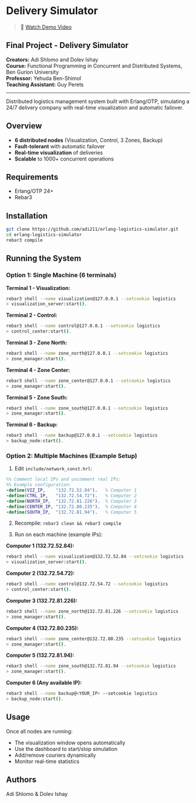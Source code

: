 # Delivery Simulator

> 🎥 [Watch Demo Video](https://youtu.be/wCwnGQa-tug)

## Final Project - Delivery Simulator

**Creators:** Adi Shlomo and Dolev Ishay  
**Course:** Functional Programming in Concurrent and Distributed Systems, Ben Gurion University  
**Professor:** Yehuda Ben-Shimol  
**Teaching Assistant:** Guy Perets

---

Distributed logistics management system built with Erlang/OTP, simulating a 24/7 delivery company with real-time visualization and automatic failover.

## Overview

- **6 distributed nodes** (Visualization, Control, 3 Zones, Backup)
- **Fault-tolerant** with automatic failover
- **Real-time visualization** of deliveries
- **Scalable** to 1000+ concurrent operations

## Requirements

- Erlang/OTP 24+
- Rebar3

## Installation

```bash
git clone https://github.com/adi211/erlang-logistics-simulator.git
cd erlang-logistics-simulator
rebar3 compile
```

## Running the System

### Option 1: Single Machine (6 terminals)

**Terminal 1 - Visualization:**
```bash
rebar3 shell --name visualization@127.0.0.1 --setcookie logistics
> visualization_server:start().
```

**Terminal 2 - Control:**
```bash
rebar3 shell --name control@127.0.0.1 --setcookie logistics
> control_center:start().
```

**Terminal 3 - Zone North:**
```bash
rebar3 shell --name zone_north@127.0.0.1 --setcookie logistics
> zone_manager:start().
```

**Terminal 4 - Zone Center:**
```bash
rebar3 shell --name zone_center@127.0.0.1 --setcookie logistics
> zone_manager:start().
```

**Terminal 5 - Zone South:**
```bash
rebar3 shell --name zone_south@127.0.0.1 --setcookie logistics
> zone_manager:start().
```

**Terminal 6 - Backup:**
```bash
rebar3 shell --name backup@127.0.0.1 --setcookie logistics
> backup_node:start().
```

### Option 2: Multiple Machines (Example Setup)

1. Edit `include/network_const.hrl`:
```erlang
%% Comment local IPs and uncomment real IPs:
%% Example configuration:
-define(VIZ_IP,    "132.72.52.84").   % Computer 1
-define(CTRL_IP,   "132.72.54.72").   % Computer 2
-define(NORTH_IP,  "132.72.81.226").  % Computer 3
-define(CENTER_IP, "132.72.80.235").  % Computer 4
-define(SOUTH_IP,  "132.72.81.94").   % Computer 5
```

2. Recompile: `rebar3 clean && rebar3 compile`

3. Run on each machine (example IPs):

**Computer 1 (132.72.52.84):**
```bash
rebar3 shell --name visualization@132.72.52.84 --setcookie logistics
> visualization_server:start().
```

**Computer 2 (132.72.54.72):**
```bash
rebar3 shell --name control@132.72.54.72 --setcookie logistics
> control_center:start().
```

**Computer 3 (132.72.81.226):**
```bash
rebar3 shell --name zone_north@132.72.81.226 --setcookie logistics
> zone_manager:start().
```

**Computer 4 (132.72.80.235):**
```bash
rebar3 shell --name zone_center@132.72.80.235 --setcookie logistics
> zone_manager:start().
```

**Computer 5 (132.72.81.94):**
```bash
rebar3 shell --name zone_south@132.72.81.94 --setcookie logistics
> zone_manager:start().
```

**Computer 6 (Any available IP):**
```bash
rebar3 shell --name backup@<YOUR_IP> --setcookie logistics
> backup_node:start().
```

## Usage

Once all nodes are running:
- The visualization window opens automatically
- Use the dashboard to start/stop simulation
- Add/remove couriers dynamically
- Monitor real-time statistics

## Authors

Adi Shlomo & Dolev Ishay
